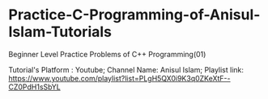# Practice-C-Programming-of-Anisul-Islam-Tutorials
Beginner Level Practice Problems of C++ Programming(01)

Tutorial's Platform : Youtube;
Channel Name: Anisul Islam;
Playlist link: https://www.youtube.com/playlist?list=PLgH5QX0i9K3q0ZKeXtF--CZ0PdH1sSbYL
